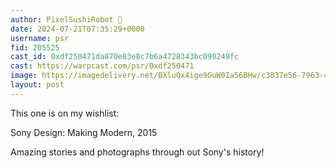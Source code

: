 ```yaml
---
author: PixelSushiRobot 💫
date: 2024-07-21T07:35:29+0000
username: psr
fid: 205525
cast_id: 0xdf250471da870e83e8c7b6a4728343bc090249fc
cast: https://warpcast.com/psr/0xdf250471
image: https://imagedelivery.net/BXluQx4ige9GuW0Ia56BHw/c3837e56-7963-4508-9ad7-95bc92d75600/original
layout: post
---
```

This one is on my wishlist:  
  
Sony Design: Making Modern, 2015  
  
Amazing stories and photographs through out Sony's history!  

<img src='https://imagedelivery.net/BXluQx4ige9GuW0Ia56BHw/c3837e56-7963-4508-9ad7-95bc92d75600/original' alt='' referrerpolicy='no-referrer'/>
<img src='https://imagedelivery.net/BXluQx4ige9GuW0Ia56BHw/2f233309-f062-4b6e-a5bb-8cb00679e200/original' alt='' referrerpolicy='no-referrer'/>